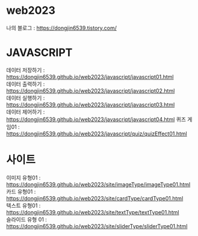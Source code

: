 # web2023   
   
나의 블로그 : https://dongjin6539.tistory.com/   
   
   
# JAVASCRIPT   
데이터 저장하기 : https://dongjin6539.github.io/web2023/javascript/javascript01.html   
데이터 출력하기 : https://dongjin6539.github.io/web2023/javascript/javascript02.html   
데이터 실행하기 : https://dongjin6539.github.io/web2023/javascript/javascript03.html   
데이터 제어하기 : https://dongjin6539.github.io/web2023/javascript/javascript04.html
퀴즈 게임01 : https://dongjin6539.github.io/web2023/javascript/quiz/quizEffect01.html   
   
   
# 사이트   
이미지 유형01 : https://dongjin6539.github.io/web2023/site/imageType/imageType01.html   
카드 유형01 : https://dongjin6539.github.io/web2023/site/cardType/cardType01.html   
텍스트 유형01 : https://dongjin6539.github.io/web2023/site/textType/textType01.html   
슬라이드 유형 01 : https://dongjin6539.github.io/web2023/site/sliderType/sliderType01.html   

